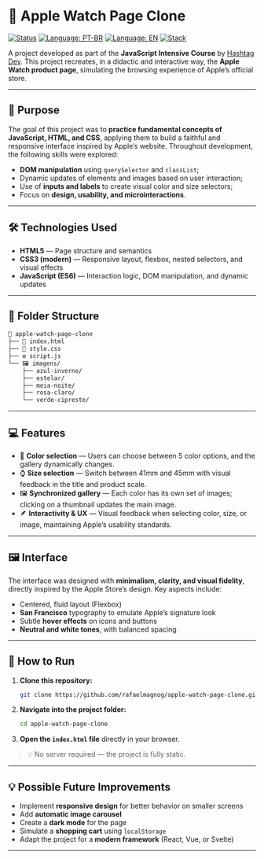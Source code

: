 # 🍎 Apple Watch Page Clone

[![Status](https://img.shields.io/badge/status-Completed-brightgreen)](README.en.md)
[![Language: PT-BR](https://img.shields.io/badge/Language-Portuguese-green)](README.md)
[![Language: EN](https://img.shields.io/badge/Language-English-red)](README.en.md)
[![Stack](https://img.shields.io/badge/Stack-JavaScript%20|%20HTML%20|%20CSS-lightyellow)](README.en.md)

A project developed as part of the **JavaScript Intensive Course** by [Hashtag Dev](https://www.hashtagtreinamentos.com/).
This project recreates, in a didactic and interactive way, the **Apple Watch product page**, simulating the browsing experience of Apple’s official store.

---

## 🧠 Purpose

The goal of this project was to **practice fundamental concepts of JavaScript, HTML, and CSS**, applying them to build a faithful and responsive interface inspired by Apple’s website.
Throughout development, the following skills were explored:

* **DOM manipulation** using `querySelector` and `classList`;
* Dynamic updates of elements and images based on user interaction;
* Use of **inputs and labels** to create visual color and size selectors;
* Focus on **design, usability, and microinteractions**.

---

## 🛠️ Technologies Used

* **HTML5** — Page structure and semantics
* **CSS3 (modern)** — Responsive layout, flexbox, nested selectors, and visual effects
* **JavaScript (ES6)** — Interaction logic, DOM manipulation, and dynamic updates

---

## 📁 Folder Structure

```bash
📂 apple-watch-page-clone
├── 📄 index.html
├── 🎨 style.css
├── ⚙️ script.js
└── 🖼️ imagens/
    ├── azul-inverno/
    ├── estelar/
    ├── meia-noite/
    ├── rosa-claro/
    └── verde-cipreste/
```

---

## 💻 Features

* 🎨 **Color selection** — Users can choose between 5 color options, and the gallery dynamically changes.
* ⌚ **Size selection** — Switch between 41mm and 45mm with visual feedback in the title and product scale.
* 🖼️ **Synchronized gallery** — Each color has its own set of images; clicking on a thumbnail updates the main image.
* 🪶 **Interactivity & UX** — Visual feedback when selecting color, size, or image, maintaining Apple’s usability standards.

---

## 🖼️ Interface

The interface was designed with **minimalism, clarity, and visual fidelity**, directly inspired by the Apple Store’s design.
Key aspects include:

* Centered, fluid layout (Flexbox)
* **San Francisco** typography to emulate Apple’s signature look
* Subtle **hover effects** on icons and buttons
* **Neutral and white tones**, with balanced spacing

---

## 🚀 How to Run

1. **Clone this repository:**

   ```bash
   git clone https://github.com/rafaelmagnog/apple-watch-page-clone.git
   ```

2. **Navigate into the project folder:**

   ```bash
   cd apple-watch-page-clone
   ```

3. **Open the `index.html` file** directly in your browser.

> 💡 No server required — the project is fully static.

---

## 💡 Possible Future Improvements

* Implement **responsive design** for better behavior on smaller screens
* Add **automatic image carousel**
* Create a **dark mode** for the page
* Simulate a **shopping cart** using `localStorage`
* Adapt the project for a **modern framework** (React, Vue, or Svelte)

---

